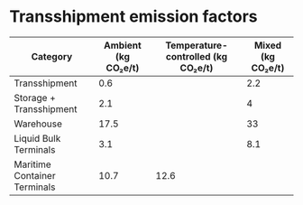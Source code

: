 # Transshipment emission factors

| Category | Ambient (kg CO₂e/t) | Temperature-controlled (kg CO₂e/t) | Mixed (kg CO₂e/t) |
| --- | --- | --- | --- |
| Transshipment | 0.6 |  | 2.2 |
| Storage + Transshipment | 2.1 |  | 4 |
| Warehouse | 17.5 |  | 33 |
| Liquid Bulk Terminals | 3.1 |  | 8.1 |
| Maritime Container Terminals | 10.7 | 12.6 |  |